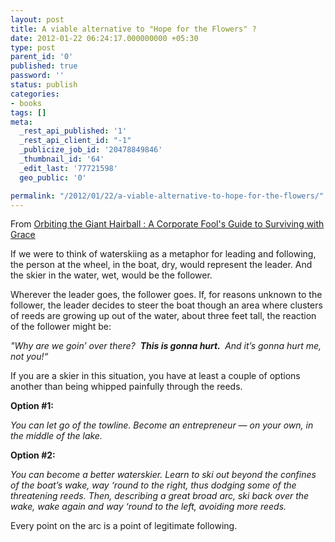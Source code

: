 ```yaml
---
layout: post
title: A viable alternative to "Hope for the Flowers" ?
date: 2012-01-22 06:24:17.000000000 +05:30
type: post
parent_id: '0'
published: true
password: ''
status: publish
categories:
- books
tags: []
meta:
  _rest_api_published: '1'
  _rest_api_client_id: "-1"
  _publicize_job_id: '20478849846'
  _thumbnail_id: '64'
  _edit_last: '77721598'
  geo_public: '0'

permalink: "/2012/01/22/a-viable-alternative-to-hope-for-the-flowers/"
---
```

From [Orbiting the Giant Hairball : A Corporate Fool's Guide to Surviving with Grace](http://www.amazon.com/Orbiting-Giant-Hairball-Corporate-Surviving/dp/0670879835)

If we were to think of waterskiing as a metaphor for leading and following, the person at the wheel, in the boat, dry, would represent the leader. And the skier in the water, wet, would be the follower.

Wherever the leader goes, the follower goes. If, for reasons unknown to the follower, the leader decides to steer the boat though an area where clusters of reeds are growing up out of the water, about three feet tall, the reaction of the follower might be:

_"Why are we goin’ over there?&nbsp; __This is gonna hurt.&nbsp;__ And it’s gonna hurt me, not you!“_

If you are a skier in this situation, you have at least a couple of options another than being whipped painfully through the reeds.

**Option #1:**

_You can let go of the towline. Become an entrepreneur —&nbsp;on your own, in the middle of the lake._

**Option #2:**

_You can become a better waterskier. Learn to ski out beyond the confines of the boat’s wake, way ‘round to the right, thus dodging some of the threatening reeds. Then, describing a great broad arc, ski back over the wake, wake again and way ‘round to the left, avoiding more reeds._

Every point on the arc&nbsp;is a point of legitimate following.

